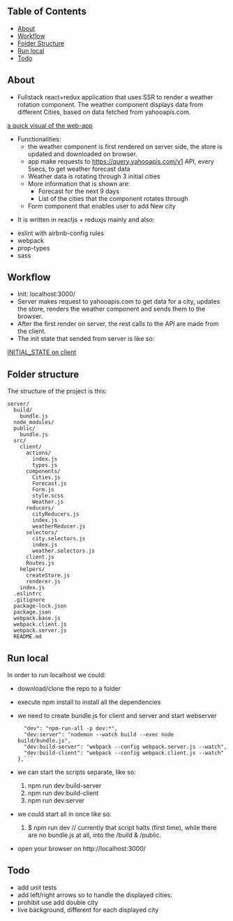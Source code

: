 
## Table of Contents
- [About](#about)
- [Workflow](#workflow)
- [Folder Structure](#folder-structure)
- [Run local](#run-local)
- [Todo](#todo)


## About
* Fullstack react+redux application that uses SSR to render a weather rotation component. The weather component displays data from different Cities, based on data fetched from yahooapis.com.

[a quick visual of the web-app](readme_imgs/yahoo-component-rotation.gif)


- Functionalities:
  - the weather component is first rendered on server side, the store is updated and downloaded on browser.
  - app make requests to https://query.yahooapis.com/v1  API, every 5secs, to get weather forecast data
  - Weather data is rotating through 3 initial cities
  - More information that is shown are:
    - Forecast for the next 9 days
    - List of the cities that the component rotates through
  - Form component that enables user to add New city

* It is written in reactjs + reduxjs mainly and also:
- eslint with airbnb-config rules
- webpack
- prop-types
- sass

## Workflow

* Init: localhost:3000/
* Server makes request to yahooapis.com to get data for a city, updates the store, renders the weather component and sends them to the browser.
* After the first render on server, the rest calls to the API are made from the client.
* The init state that sended from server is like so:

[INITIAL_STATE on client](readme_imgs/init_state.png)

## Folder structure

The structure of the project is this:
```
server/
  build/
    bundle.js
  node_modules/
  public/
    bundle.js
  src/
    client/
      actions/
        index.js
        types.js
      components/
        Cities.js
        Forecast.js
        Form.js
        style.scss
        Weather.js
      reducers/
        cityReducers.js
        index.js
        weatherReducer.js
      selectors/
        city.selectors.js
        index.js
        weather.selectors.js
      client.js
      Routes.js
    helpers/
      createStore.js
      renderer.js
    index.js
  .eslintrc
  .gitignore
  package-lock.json
  package.json
  webpack.base.js
  webpack.client.js
  webpack.server.js
  README.md
```

## Run local

In order to run localhost we could:

* download/clone the repo to a folder
* execute npm install to install all the dependencies
* we need to create bundle.js for client and server and start webserver
  ```"scripts": {
    "dev": "npm-run-all -p dev:*",
    "dev:server": "nodemon --watch build --exec node build/bundle.js",
    "dev:build-server": "webpack --config webpack.server.js --watch",
    "dev:build-client": "webpack --config webpack.client.js --watch"
  },```

* we can start the scripts separate, like so:
  1. npm run dev:build-server
  2. npm run dev:build-client
  3. npm run dev:server

* we could start all in once like so:
  1. $ npm run dev  // currently that script halts (first time), while there are no bundle.js at all, into the /build & /public.

* open your browser on http://localhost:3000/


## Todo

* add unit tests
* add left/right arrows so to handle the displayed cities.
* prohibit use add double city
* live background, different for each displayed city
